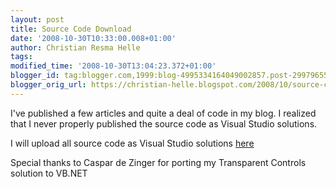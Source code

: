 ```yaml
---
layout: post
title: Source Code Download
date: '2008-10-30T10:33:00.008+01:00'
author: Christian Resma Helle
tags: 
modified_time: '2008-10-30T13:04:23.372+01:00'
blogger_id: tag:blogger.com,1999:blog-4995334164049002857.post-2997965583255080778
blogger_orig_url: https://christian-helle.blogspot.com/2008/10/source-code-download.html
---
```


I've published a few articles and quite a deal of code in my blog. I realized that I never properly published the source code as Visual Studio solutions.

I will upload all source code as Visual Studio solutions [here](https://1drv.ms/u/s!AnAsdrR_HlPKgSwZbc65G0FiPuEF?e=fJaRh3)

Special thanks to Caspar de Zinger for porting my Transparent Controls solution to VB.NET